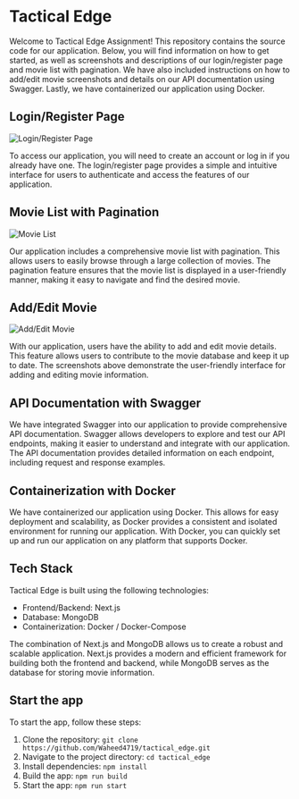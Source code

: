 # Tactical Edge

Welcome to Tactical Edge Assignment! This repository contains the source code for our application. Below, you will find information on how to get started, as well as screenshots and descriptions of our login/register page and movie list with pagination. We have also included instructions on how to add/edit movie screenshots and details on our API documentation using Swagger. Lastly, we have containerized our application using Docker.

## Login/Register Page

![Login/Register Page](/path/to/login_register_screenshot.png)

To access our application, you will need to create an account or log in if you already have one. The login/register page provides a simple and intuitive interface for users to authenticate and access the features of our application.

## Movie List with Pagination

![Movie List](/path/to/movie_list_screenshot.png)

Our application includes a comprehensive movie list with pagination. This allows users to easily browse through a large collection of movies. The pagination feature ensures that the movie list is displayed in a user-friendly manner, making it easy to navigate and find the desired movie.

## Add/Edit Movie

![Add/Edit Movie](/path/to/add_edit_movie_screenshot.png)

With our application, users have the ability to add and edit movie details. This feature allows users to contribute to the movie database and keep it up to date. The screenshots above demonstrate the user-friendly interface for adding and editing movie information.

## API Documentation with Swagger

We have integrated Swagger into our application to provide comprehensive API documentation. Swagger allows developers to explore and test our API endpoints, making it easier to understand and integrate with our application. The API documentation provides detailed information on each endpoint, including request and response examples.

## Containerization with Docker

We have containerized our application using Docker. This allows for easy deployment and scalability, as Docker provides a consistent and isolated environment for running our application. With Docker, you can quickly set up and run our application on any platform that supports Docker.

## Tech Stack

Tactical Edge is built using the following technologies:

- Frontend/Backend: Next.js
- Database: MongoDB
- Containerization: Docker / Docker-Compose

The combination of Next.js and MongoDB allows us to create a robust and scalable application. Next.js provides a modern and efficient framework for building both the frontend and backend, while MongoDB serves as the database for storing movie information.

## Start the app

To start the app, follow these steps:

1. Clone the repository: `git clone https://github.com/Waheed4719/tactical_edge.git`
2. Navigate to the project directory: `cd tactical_edge`
3. Install dependencies: `npm install`
4. Build the app: `npm run build`
5. Start the app: `npm run start`
